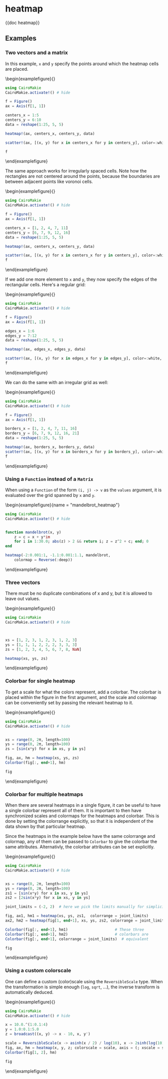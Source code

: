 # heatmap

{{doc heatmap}}

## Examples

### Two vectors and a matrix

In this example, `x` and `y` specify the points around which the heatmap cells are placed.

\begin{examplefigure}{}
```julia
using CairoMakie
CairoMakie.activate!() # hide

f = Figure()
ax = Axis(f[1, 1])

centers_x = 1:5
centers_y = 6:10
data = reshape(1:25, 5, 5)

heatmap!(ax, centers_x, centers_y, data)

scatter!(ax, [(x, y) for x in centers_x for y in centers_y], color=:white, strokecolor=:black, strokewidth=1)

f
```
\end{examplefigure}

The same approach works for irregularly spaced cells.
Note how the rectangles are not centered around the points, because the boundaries are between adjacent points like voronoi cells.

\begin{examplefigure}{}
```julia
using CairoMakie
CairoMakie.activate!() # hide

f = Figure()
ax = Axis(f[1, 1])

centers_x = [1, 2, 4, 7, 11]
centers_y = [6, 7, 9, 12, 16]
data = reshape(1:25, 5, 5)

heatmap!(ax, centers_x, centers_y, data)

scatter!(ax, [(x, y) for x in centers_x for y in centers_y], color=:white, strokecolor=:black, strokewidth=1)
f
```
\end{examplefigure}

If we add one more element to `x` and `y`, they now specify the edges of the rectangular cells.
Here's a regular grid:

\begin{examplefigure}{}
```julia
using CairoMakie
CairoMakie.activate!() # hide

f = Figure()
ax = Axis(f[1, 1])

edges_x = 1:6
edges_y = 7:12
data = reshape(1:25, 5, 5)

heatmap!(ax, edges_x, edges_y, data)

scatter!(ax, [(x, y) for x in edges_x for y in edges_y], color=:white, strokecolor=:black, strokewidth=1)
f
```
\end{examplefigure}

We can do the same with an irregular grid as well:

\begin{examplefigure}{}
```julia
using CairoMakie
CairoMakie.activate!() # hide

f = Figure()
ax = Axis(f[1, 1])

borders_x = [1, 2, 4, 7, 11, 16]
borders_y = [6, 7, 9, 12, 16, 21]
data = reshape(1:25, 5, 5)

heatmap!(ax, borders_x, borders_y, data)
scatter!(ax, [(x, y) for x in borders_x for y in borders_y], color=:white, strokecolor=:black, strokewidth=1)
f
```
\end{examplefigure}

### Using a `Function` instead of a `Matrix`

When using a `Function` of the form `(i, j) -> v` as the `values` argument, it is evaluated over the grid spanned by `x` and `y`.

\begin{examplefigure}{name = "mandelbrot_heatmap"}
```julia
using CairoMakie
CairoMakie.activate!() # hide


function mandelbrot(x, y)
    z = c = x + y*im
    for i in 1:30.0; abs(z) > 2 && return i; z = z^2 + c; end; 0
end

heatmap(-2:0.001:1, -1.1:0.001:1.1, mandelbrot,
    colormap = Reverse(:deep))
```
\end{examplefigure}

### Three vectors

There must be no duplicate combinations of x and y, but it is allowed to leave out values.

\begin{examplefigure}{}
```julia
using CairoMakie
CairoMakie.activate!() # hide



xs = [1, 2, 3, 1, 2, 3, 1, 2, 3]
ys = [1, 1, 1, 2, 2, 2, 3, 3, 3]
zs = [1, 2, 3, 4, 5, 6, 7, 8, NaN]

heatmap(xs, ys, zs)
```
\end{examplefigure}

### Colorbar for single heatmap

To get a scale for what the colors represent, add a colorbar. The colorbar is
placed within the figure in the first argument, and the scale and colormap can be
conveniently set by passing the relevant heatmap to it.

\begin{examplefigure}{}
```julia
using CairoMakie
CairoMakie.activate!() # hide


xs = range(0, 2π, length=100)
ys = range(0, 2π, length=100)
zs = [sin(x*y) for x in xs, y in ys]

fig, ax, hm = heatmap(xs, ys, zs)
Colorbar(fig[:, end+1], hm)

fig
```
\end{examplefigure}

### Colorbar for multiple heatmaps

When there are several heatmaps in a single figure, it can be useful
to have a single colorbar represent all of them. It is important to then
have synchronized scales and colormaps for the heatmaps and colorbar. This is done by
setting the colorrange explicitly, so that it is independent of the data shown by
that particular heatmap.

Since the heatmaps in the example below have the same colorrange and colormap, any of them
can be passed to `Colorbar` to give the colorbar the same attributes. Alternativly,
the colorbar attributes can be set explicitly.

\begin{examplefigure}{}
```julia
using CairoMakie
CairoMakie.activate!() # hide


xs = range(0, 2π, length=100)
ys = range(0, 2π, length=100)
zs1 = [sin(x*y) for x in xs, y in ys]
zs2 = [2sin(x*y) for x in xs, y in ys]

joint_limits = (-2, 2)  # here we pick the limits manually for simplicity instead of computing them

fig, ax1, hm1 = heatmap(xs, ys, zs1,  colorrange = joint_limits)
ax2, hm2 = heatmap(fig[1, end+1], xs, ys, zs2, colorrange = joint_limits)

Colorbar(fig[:, end+1], hm1)                     # These three
Colorbar(fig[:, end+1], hm2)                     # colorbars are
Colorbar(fig[:, end+1], colorrange = joint_limits)  # equivalent

fig
```
\end{examplefigure}


### Using a custom colorscale

One can define a custom (color)scale using the `ReversibleScale` type. When the transformation is simple enough (`log`, `sqrt`, ...), the inverse transform is automatically deduced.

\begin{examplefigure}{}
```julia
using CairoMakie
CairoMakie.activate!() # hide

x = 10.0.^(1:0.1:4)
y = 1.0:0.1:5.0
z = broadcast((x, y) -> x - 10, x, y')

scale = ReversibleScale(x -> asinh(x / 2) / log(10), x -> 2sinh(log(10) * x))
fig, ax, hm = heatmap(x, y, z; colorscale = scale, axis = (; xscale = scale))
Colorbar(fig[1, 2], hm)

fig
```
\end{examplefigure}

